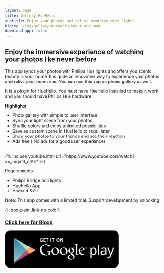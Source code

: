 ```yaml
---
layout: page
title: Gallery HueHello
subtitle: Enjoy your photos and relive memories with lights
bigimg: /img/gallery-huehello/about_app.webp
download_app: false
---
```


## Enjoy the immersive experience of watching your photos like never before

This app syncs your photos with Philips Hue lights and offers you scenic beauty in your home. It is quite an innovative way to experience your photos and relive your memories. You can use this app as phone gallery as well. 

It is a plugin for HueHello. You must have HueHello installed to make it work and you should have Philips Hue hardware.

<b>Highlights</b>
- Photo gallery with simple to user interface
- Sync your light scene from your photos
- Shuffle colors and enjoy unlimited possibilities 
- Save as custom scene in HueHello to recall later
- Show your photos to your friends and see their reaction
- Ads free ( No ads for a good user experience)

<br/>
{% include youtube.html url="https://www.youtube.com/watch?v=_mqaf6_olAk" %}


Requirements
- Philips Bridge and lights
- HueHello App
- Android 5.0+


Note: This app comes with a limited trial. Support development by unlocking

{: .box-plain .link-no-color}
### [Click here for Blogs](/blogs/huehello)

<div class="download-assets">
<a target="_blank" href="http://bit.ly/2AdfNXz">
      <img src="/img/googleplay.png">
    </a>
</div>
